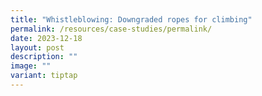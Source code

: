```yaml
---
title: "Whistleblowing: Downgraded ropes for climbing"
permalink: /resources/case-studies/permalink/
date: 2023-12-18
layout: post
description: ""
image: ""
variant: tiptap
---
```

